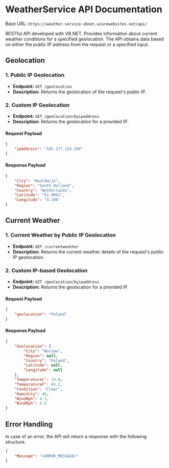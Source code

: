 # WeatherService API Documentation

Base URL: `https://weather-service-vbnet.azurewebsites.net/api/`

RESTful API developed with VB.NET. Provides information about current weather conditions for a specified geolocation. 
The API obtains data based on either the public IP address from the request or a specified input.

## Geolocation
### 1. Public IP Geolocation
- **Endpoint:** `GET /geolocation`
- **Description:** Returns the geolocation of the request's public IP.

### 2. Custom IP Geolocation
- **Endpoint:** `GET /geolocation/byipaddress`
- **Description:** Returns the geolocation for a provided IP.

#### Request Payload
```json
{
    "ipAddress": "185.177.124.194"
}
```

####  Response Payload
```json
{
	"City": "Naaldwijk",
	"Region": "South Holland",
	"Country": "Netherlands",
	"Latitude": "51.9981",
	"Longitude": "4.198"
}
```

## Current Weather
### 1. Current Weather by Public IP Geolocation
- **Endpoint:** `GET /currentweather`
- **Description:** Returns the current weather details of the request's public IP geolocation.

### 2. Custom IP-based Geolocation
- **Endpoint:** `GET /geolocation/byipaddress`
- **Description:** Returns the geolocation for a provided IP.

#### Request Payload
```json
{
    "geolocation": "Poland"
}
```

#### Response Payload
```json
{
	"Geolocation": {
		"City": "Warsaw",
		"Region": null,
		"Country": "Poland",
		"Latitude": null,
		"Longitude": null
	},
	"TemperatureC": 19.0,
	"TemperatureF": 66.2,
	"Condition": "Clear",
	"Humidity": 46,
	"WindMph": 4.3,
	"WindKph": 6.8
}
```

## Error Handling
In case of an error, the API will return a response with the following structure.

```json
{
	"Message": "<ERROR_MESSAGE>"
}
```
